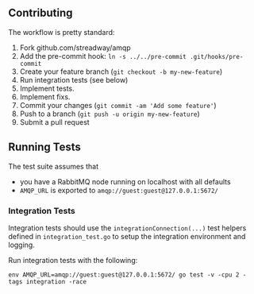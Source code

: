 ## Contributing

The workflow is pretty standard:

1. Fork github.com/streadway/amqp
1. Add the pre-commit hook: `ln -s ../../pre-commit .git/hooks/pre-commit`
1. Create your feature branch (`git checkout -b my-new-feature`)
1. Run integration tests (see below)
1. Implement tests.
1. Implement fixs.
1. Commit your changes (`git commit -am 'Add some feature'`)
1. Push to a branch (`git push -u origin my-new-feature`)
1. Submit a pull request

## Running Tests

The test suite assumes that

 * you have a RabbitMQ node running on localhost with all defaults
 * `AMQP_URL` is exported to `amqp://guest:guest@127.0.0.1:5672/`

### Integration Tests

  Integration tests should use the `integrationConnection(...)` test helpers defined
  in `integration_test.go` to setup the integration environment and logging.

  Run integration tests with the following:

    env AMQP_URL=amqp://guest:guest@127.0.0.1:5672/ go test -v -cpu 2 -tags integration -race
